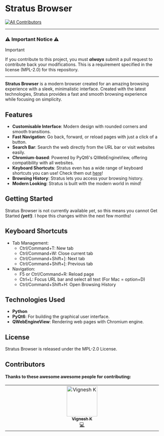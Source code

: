 # Stratus Browser
<!-- ALL-CONTRIBUTORS-BADGE:START - Do not remove or modify this section -->
[![All Contributors](https://img.shields.io/badge/all_contributors-1-orange.svg?style=flat-square)](#contributors-)
<!-- ALL-CONTRIBUTORS-BADGE:END -->
---
### ⚠️ **Important Notice** ⚠️
> [!IMPORTANT]
> If you contribute to this project, you must ***always*** submit a pull request to contribute back your modifications. This is a requirement specified in the license (MPL-2.0) for this repository.
---

**Stratus Browser** is a modern browser created for an amazing browsing experience with a sleek, minimalistic interface. Created with the latest technologies, Stratus provides a fast and smooth browsing experience while focusing on simplicity.

## Features
- **Customisable Interface**: Modern design with rounded corners and smooth transitions.
- **Fast Navigation**: Go back, forward, or reload pages with just a click of a button.
- **Search Bar**: Search the web directly from the URL bar or visit websites easily.
- **Chromium-based**: Powered by PyQt6's QWebEngineView, offering compatibility with all websites.
- **Keyboard Shortcuts**: Stratus even has a wide range of keyboard shortcuts you can use! Check them out [here](#keyboard-shortcuts)!
- **Browsing History**: Stratus lets you access your browsing history.
- **Modern Looking**: Stratus is built with the modern world in mind!

## Getting Started
Stratus Browser is not currently available *yet*, so this means you cannot Get Started ***(yet!)***. I hope this changes within the next few months!

## Keyboard Shortcuts
- Tab Management:
    - Ctrl/Command+T: New tab
    - Ctrl/Command+W: Close current tab
    - Ctrl/Command+Shift+]: Next tab
    - Ctrl/Command+Shift+[: Previous tab
- Navigation:
    - F5 or Ctrl/Command+R: Reload page
    - Ctrl+L: Focus URL bar and select all text (For Mac = option+D)
    - Ctrl/Command+Shift+H: Open Browsing History

## Technologies Used
- **Python**
- **PyQt6**: For building the graphical user interface.
- **QWebEngineView**: Rendering web pages with Chromium engine.

## License
Stratus Browser is released under the MPL-2.0 License.

## Contributors
#### Thanks to these awesome awesome people for contributing:

<!-- ALL-CONTRIBUTORS-LIST:START - Do not remove or modify this section -->
<!-- prettier-ignore-start -->
<!-- markdownlint-disable -->
<table>
  <tbody>
    <tr>
      <td align="center" valign="top" width="14.28%"><a href="http://vigh.me"><img src="https://avatars.githubusercontent.com/u/97999742?v=4?s=100" width="100px;" alt="Vignesh K"/><br /><sub><b>Vignesh K</b></sub></a><br /><a href="https://github.com/olii-dev/stratus-browser/commits?author=Vigneshk5" title="Code">💻</a></td>
    </tr>
  </tbody>
</table>

<!-- markdownlint-restore -->
<!-- prettier-ignore-end -->

<!-- ALL-CONTRIBUTORS-LIST:END -->
<!-- ALL-CONTRIBUTORS-LIST:START - Do not remove or modify this section -->
<!-- prettier-ignore-start -->
<!-- markdownlint-disable -->

<!-- markdownlint-restore -->
<!-- prettier-ignore-end -->

<!-- ALL-CONTRIBUTORS-LIST:END -->
